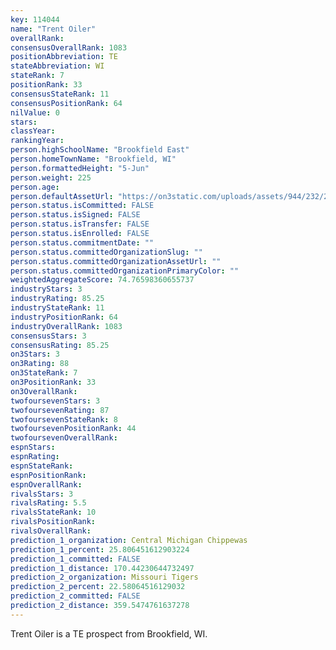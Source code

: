 ```yaml
---
key: 114044
name: "Trent Oiler"
overallRank: 
consensusOverallRank: 1083
positionAbbreviation: TE
stateAbbreviation: WI
stateRank: 7
positionRank: 33
consensusStateRank: 11
consensusPositionRank: 64
nilValue: 0
stars: 
classYear: 
rankingYear: 
person.highSchoolName: "Brookfield East"
person.homeTownName: "Brookfield, WI"
person.formattedHeight: "5-Jun"
person.weight: 225
person.age: 
person.defaultAssetUrl: "https://on3static.com/uploads/assets/944/232/232944.png"
person.status.isCommitted: FALSE
person.status.isSigned: FALSE
person.status.isTransfer: FALSE
person.status.isEnrolled: FALSE
person.status.commitmentDate: ""
person.status.committedOrganizationSlug: ""
person.status.committedOrganizationAssetUrl: ""
person.status.committedOrganizationPrimaryColor: ""
weightedAggregateScore: 74.76598360655737
industryStars: 3
industryRating: 85.25
industryStateRank: 11
industryPositionRank: 64
industryOverallRank: 1083
consensusStars: 3
consensusRating: 85.25
on3Stars: 3
on3Rating: 88
on3StateRank: 7
on3PositionRank: 33
on3OverallRank: 
twofoursevenStars: 3
twofoursevenRating: 87
twofoursevenStateRank: 8
twofoursevenPositionRank: 44
twofoursevenOverallRank: 
espnStars: 
espnRating: 
espnStateRank: 
espnPositionRank: 
espnOverallRank: 
rivalsStars: 3
rivalsRating: 5.5
rivalsStateRank: 10
rivalsPositionRank: 
rivalsOverallRank: 
prediction_1_organization: Central Michigan Chippewas
prediction_1_percent: 25.806451612903224
prediction_1_committed: FALSE
prediction_1_distance: 170.44230644732497
prediction_2_organization: Missouri Tigers
prediction_2_percent: 22.58064516129032
prediction_2_committed: FALSE
prediction_2_distance: 359.5474761637278
---
```

Trent Oiler is a TE prospect from Brookfield, WI.